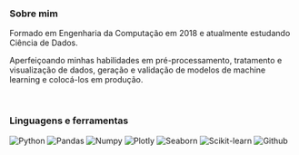 ### Sobre mim
<p>Formado em Engenharia da Computação em 2018 e atualmente estudando Ciência de Dados.</p>
<p>Aperfeiçoando minhas habilidades em pré-processamento, tratamento e visualização de dados, geração e validação de modelos de machine learning e colocá-los em produção.</p>
<br/>

### Linguagens e ferramentas

![Python](https://img.shields.io/badge/-Python-black?logo=python)
![Pandas](https://img.shields.io/badge/-Pandas-black?logo=pandas)
![Numpy](https://img.shields.io/badge/-Numpy-black?logo=numpy)
![Plotly](https://img.shields.io/badge/-Plotly-black?logo=plotly)
![Seaborn](https://img.shields.io/badge/-Seaborn-black)
![Scikit-learn](https://img.shields.io/badge/-Scikit%20Learn-black?logo=scikit-learn)
![Github](https://img.shields.io/badge/-Github-black?logo=github)
<!--
**jhonatanmarques92/jhonatanmarques92** is a ✨ _special_ ✨ repository because its `README.md` (this file) appears on your GitHub profile.

Here are some ideas to get you started:

- 🔭 I’m currently working on ...
- 🌱 I’m currently learning ...
- 👯 I’m looking to collaborate on ...
- 🤔 I’m looking for help with ...
- 💬 Ask me about ...
- 📫 How to reach me: ...
- 😄 Pronouns: ...
- ⚡ Fun fact: ...
-->

